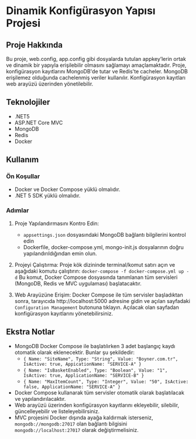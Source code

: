 # Dinamik Konfigürasyon Yapısı Projesi
## Proje Hakkında
Bu proje, web.config, app.config gibi dosyalarda tutulan appkey’lerin ortak ve dinamik bir yapıyla erişilebilir olmasını sağlamayı amaçlamaktadır. Proje, konfigürasyon kayıtlarını MongoDB'de tutar ve Redis'te cacheler. MongoDB erişilemez olduğunda cachelenmiş veriler kullanılır. Konfigürasyon kayıtları web arayüzü üzerinden yönetilebilir.

## Teknolojiler
- .NET5
- ASP.NET Core MVC
- MongoDB
- Redis
- Docker

## Kullanım
### Ön Koşullar
- Docker ve Docker Compose yüklü olmalıdır.
- .NET 5 SDK yüklü olmalıdır.

### Adımlar
1. Proje Yapılandırmasını Kontro Edin:
   - `appsettings.json` dosyasındaki MongoDB bağlantı bilgilerini kontrol edin
   - Dockerfile, docker-compose.yml, mongo-init.js dosyalarının doğru yapılandırıldığından emin olun.

2. Projeyi Çalıştırma:
  Proje kök dizininde terminal/komut satırı açın ve aşağıdaki komutu çalıştırın:
  `docker-compose -f docker-compose.yml up -d`
  Bu komut, Docker Compose dosyasında tanımlanan tüm servisleri (MongoDB, Redis ve MVC uygulaması) başlatacaktır.

3. Web Arayüzüne Erişim:
   Docker Compose ile tüm servisler başladıktan sonra, tarayıcıda http://localhost:5000 adresine gidin ve açılan sayfadaki `Configuration Management` butonuna tıklayın. Açılacak olan sayfadan konfigürasyon kayıtlarını yönetebilirsiniz.

## Ekstra Notlar
- MongoDB Docker Compose ile başlatılırken 3 adet başlangıç kaydı otomatik olarak eklenecektir. Bunlar şu şekildedir:
  * `{ Name: "SiteName", Type: "String", Value: "Boyner.com.tr", IsActive: true, AppicationName: "SERVICE-A" }`
  * `{ Name: "IsBasketEnabled", Type: "Boolean", Value: "1", IsActive: true, ApplicationName: "SERVICE-B" }`
  * `{ Name: "MaxItemCount", Type: "Integer", Value: "50", IsActive: false, ApplicationName: "SERVICE-A" }`
- Docker Compose kullanarak tüm servisler otomatik olarak başlatılacak ve yapılandırılacaktır.
- Web arayüzü üzerinden konfigürasyon kayıtlarını ekleyebilir, silebilir, güncelleyebilir ve listeleyebilirsiniz.
- MVC projesini Docker dışında ayağa kaldırmak isterseniz, `mongodb://mongodb:27017` olan bağlantı bilgisini `mongodb://localhost:27017` olarak değiştirmelisiniz.
